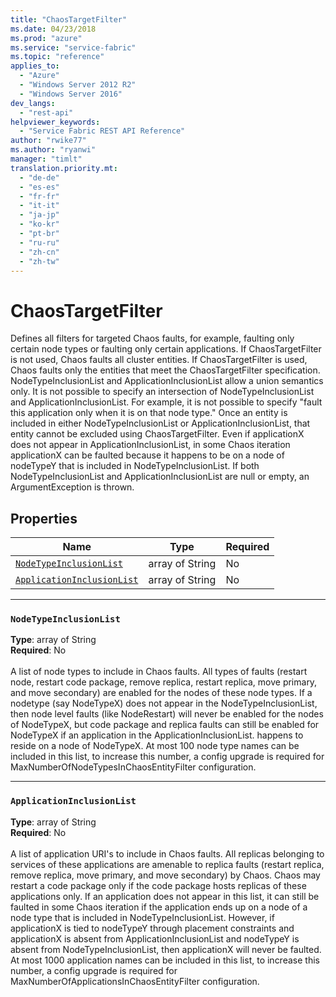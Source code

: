 ```yaml
---
title: "ChaosTargetFilter"
ms.date: 04/23/2018
ms.prod: "azure"
ms.service: "service-fabric"
ms.topic: "reference"
applies_to: 
  - "Azure"
  - "Windows Server 2012 R2"
  - "Windows Server 2016"
dev_langs: 
  - "rest-api"
helpviewer_keywords: 
  - "Service Fabric REST API Reference"
author: "rwike77"
ms.author: "ryanwi"
manager: "timlt"
translation.priority.mt: 
  - "de-de"
  - "es-es"
  - "fr-fr"
  - "it-it"
  - "ja-jp"
  - "ko-kr"
  - "pt-br"
  - "ru-ru"
  - "zh-cn"
  - "zh-tw"
---
```

# ChaosTargetFilter

Defines all filters for targeted Chaos faults, for example, faulting only certain node types or faulting only certain applications.
If ChaosTargetFilter is not used, Chaos faults all cluster entities. If ChaosTargetFilter is used, Chaos faults only the entities that meet the ChaosTargetFilter
specification. NodeTypeInclusionList and ApplicationInclusionList allow a union semantics only. It is not possible to specify an intersection
of NodeTypeInclusionList and ApplicationInclusionList. For example, it is not possible to specify "fault this application only when it is on that node type."
Once an entity is included in either NodeTypeInclusionList or ApplicationInclusionList, that entity cannot be excluded using ChaosTargetFilter. Even if
applicationX does not appear in ApplicationInclusionList, in some Chaos iteration applicationX can be faulted because it happens to be on a node of nodeTypeY that is included
in NodeTypeInclusionList. If both NodeTypeInclusionList and ApplicationInclusionList are null or empty, an ArgumentException is thrown.


## Properties
| Name | Type | Required |
| --- | --- | --- |
| [`NodeTypeInclusionList`](#nodetypeinclusionlist) | array of String | No |
| [`ApplicationInclusionList`](#applicationinclusionlist) | array of String | No |

____
### `NodeTypeInclusionList`
__Type__: array of String <br/>
__Required__: No<br/>
<br/>
A list of node types to include in Chaos faults.
All types of faults (restart node, restart code package, remove replica, restart replica, move primary, and move secondary) are enabled for the nodes of these node types.
If a nodetype (say NodeTypeX) does not appear in the NodeTypeInclusionList, then node level faults (like NodeRestart) will never be enabled for the nodes of
NodeTypeX, but code package and replica faults can still be enabled for NodeTypeX if an application in the ApplicationInclusionList.
happens to reside on a node of NodeTypeX.
At most 100 node type names can be included in this list, to increase this number, a config upgrade is required for MaxNumberOfNodeTypesInChaosEntityFilter configuration.


____
### `ApplicationInclusionList`
__Type__: array of String <br/>
__Required__: No<br/>
<br/>
A list of application URI's to include in Chaos faults.
All replicas belonging to services of these applications are amenable to replica faults (restart replica, remove replica, move primary, and move secondary) by Chaos.
Chaos may restart a code package only if the code package hosts replicas of these applications only.
If an application does not appear in this list, it can still be faulted in some Chaos iteration if the application ends up on a node of a node type that is included in NodeTypeInclusionList.
However, if applicationX is tied to nodeTypeY through placement constraints and applicationX is absent from ApplicationInclusionList and nodeTypeY is absent from NodeTypeInclusionList, then applicationX will never be faulted.
At most 1000 application names can be included in this list, to increase this number, a config upgrade is required for MaxNumberOfApplicationsInChaosEntityFilter configuration.

